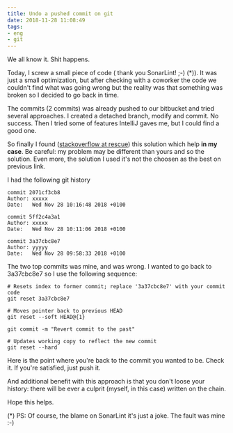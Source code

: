 ```yaml
---
title: Undo a pushed commit on git
date: 2018-11-28 11:08:49
tags:
- eng
- git
---
```


We all know it. Shit happens.

Today, I screw a small piece of code ( thank you SonarLint! ;-) (*)).  It was just a small optimization, but after checking with a coworker the code we couldn't find what was going wrong but the reality was that something was broken so I decided to go back in time.

The commits (2 commits) was already pushed to our bitbucket and tried several approaches. I created a detached branch, modify and commit. No success. Then I tried some of features IntelliJ gaves me, but I could find a good one.

So finally I found ([stackoverflow at rescue](https://stackoverflow.com/questions/4114095/how-to-revert-a-git-repository-to-a-previous-commit)) this solution which help **in my case**.  Be careful: my problem may be different than yours and so the solution. Even more, the solution I used it's not the choosen as the best on previous link.

I had the following git history


```
commit 2071cf3cb8
Author: xxxxx
Date:   Wed Nov 28 10:16:48 2018 +0100

commit 5ff2c4a3a1
Author: xxxxx
Date:   Wed Nov 28 10:11:06 2018 +0100

commit 3a37cbc8e7
Author: yyyyy
Date:   Wed Nov 28 09:58:33 2018 +0100
```

The two top commits was mine, and was wrong. I wanted to go back to 3a37cbc8e7 so I use the following sequence:

```
# Resets index to former commit; replace '3a37cbc8e7' with your commit code
git reset 3a37cbc8e7

# Moves pointer back to previous HEAD
git reset --soft HEAD@{1}

git commit -m "Revert commit to the past"

# Updates working copy to reflect the new commit
git reset --hard
```

Here is the point where you're back to the commit you wanted to be. Check it. If you're satisfied, just push it.

And additional benefit with this approach is that you don't loose your history: there will be ever a culprit (myself, in this case) written on the chain.

Hope this helps.


(*) PS: Of course, the blame on SonarLint it's just a joke. The fault was mine :-)
